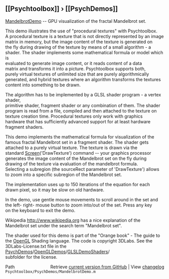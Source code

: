 ## [[Psychtoolbox]] &#8250; [[PsychDemos]]

[MandelbrotDemo](MandelbrotDemo) -- GPU visualization of the fractal Mandelbrot set.  
  
This demo illustrates the use of "procedural textures" with Psychtoolbox.  
A procedural texture is a texture that is not directly represented by an image  
matrix in memory, but the image content of the texture is generated on  
the fly during drawing of the texture by means of a small algorithm - a  
shader. The shader implements some mathematical formula or model which is  
evaluated to generate image content, or it reads content of a data  
matrix and transforms it into a picture. Psychtoolbox supports both,  
purely virtual textures of unlimited size that are purely algorithmically  
generated, and hybrid textures where an algorithm transforms the textures  
content into something to be drawn.  
  
The algorithm has to be implemented by a GLSL shader program - a vertex shader,  
primitive shader, fragment shader or any combination of them. The shader  
program is read from a file, compiled and then attached to the texture on  
texture creation time. Procedural textures only work with graphics  
hardware that has sufficiently advanced support for at least hardware  
fragment shaders.  
  
This demo implements the mathematical formula for visualization of the  
famous fractal Mandelbrot set in a fragment shader. The shader gets  
attached to a purely virtual texture. The texture is drawn via the  
standard [Screen](Screen)('DrawTexture') command -- your graphics processor  
generates the image content of the Mandelbrot set on the fly during  
drawing of the texture via evaluation of the mandelbrot formula.  
Selecting a subregion (the sourceRect parameter of 'DrawTexture') allows  
to zoom into a specific subregion of the Mandelbrot set.  
  
The implementation uses up to 150 iterations of the equation for each  
drawn pixel, so it may be slow on old hardware.  
  
In the demo, use gentle mouse movements to scroll around in the set and  
the left- right- mouse button to zoom into/out of the set. Press any key  
on the keyboard to exit the demo.  
  
Wikipedia http://www.wikipedia.org has a nice explanation of the  
Mandelbrot set under the search term "Mandelbrot set".  
  
The shader used for this demo is part of the "Orange book" - The guide to  
the [OpenGL](OpenGL) Shading language. The code is copyright 3DLabs. See the  
3DLabs-License.txt file in the [PsychDemos](PsychDemos)/[OpenGLDemos](OpenGLDemos)/[GLSLDemoShaders](GLSLDemoShaders)/  
subfolder for the license.  




<div class="code_header" style="text-align:right;">
  <span style="float:left;">Path&nbsp;&nbsp;</span> <span class="counter">Retrieve <a href=
  "https://raw.github.com/Psychtoolbox-3/Psychtoolbox-3/beta/Psychtoolbox/PsychDemos/MandelbrotDemo.m">current version from GitHub</a> | View <a href=
  "https://github.com/Psychtoolbox-3/Psychtoolbox-3/commits/beta/Psychtoolbox/PsychDemos/MandelbrotDemo.m">changelog</a></span>
</div>
<div class="code">
  <code>Psychtoolbox/PsychDemos/MandelbrotDemo.m</code>
</div>

